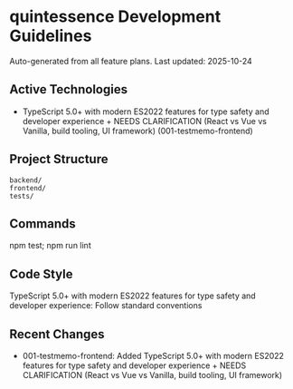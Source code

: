 ﻿# quintessence Development Guidelines

Auto-generated from all feature plans. Last updated: 2025-10-24

## Active Technologies

- TypeScript 5.0+ with modern ES2022 features for type safety and developer experience + NEEDS CLARIFICATION (React vs Vue vs Vanilla, build tooling, UI framework) (001-testmemo-frontend)

## Project Structure

```text
backend/
frontend/
tests/
```

## Commands

npm test; npm run lint

## Code Style

TypeScript 5.0+ with modern ES2022 features for type safety and developer experience: Follow standard conventions

## Recent Changes

- 001-testmemo-frontend: Added TypeScript 5.0+ with modern ES2022 features for type safety and developer experience + NEEDS CLARIFICATION (React vs Vue vs Vanilla, build tooling, UI framework)

<!-- MANUAL ADDITIONS START -->
<!-- MANUAL ADDITIONS END -->
